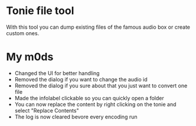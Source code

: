 # Tonie file tool

With this tool you can dump existing files of the famous audio box or create custom ones.

# My m0ds

- Changed the UI for better handling
- Removed the dialog if you want to change the audio id
- Removed the dialog if you sure about that you just want to convert one file
- Made the infolabel clickable so you can quickly open a folder
- You can now replace the content by right clicking on the tonie and select "Replace Contents"
- The log is now cleared bevore every encoding run